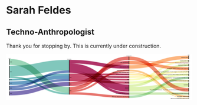 # Sarah Feldes
## Techno-Anthropologist
Thank you for stopping by.
This is currently under construction.

![assets/css/vizu.jpg](https://github.com/Sarah-HCEL/sarahfeldes.github.io/blob/main/assets/css/vizu.jpg)

